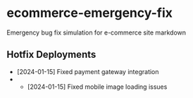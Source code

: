 # ecommerce-emergency-fix
Emergency bug fix simulation for e-commerce site
markdown
## Hotfix Deployments
- [2024-01-15] Fixed payment gateway integration
- - [2024-01-15] Fixed mobile image loading issues
